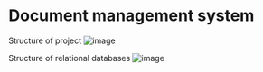 # Document management system

Structure of project
![image](https://user-images.githubusercontent.com/72604580/192705690-1b4bb773-cc32-4aa2-ba7e-42cbdc4f3ba3.png)

Structure of relational databases
![image](https://user-images.githubusercontent.com/72604580/192705817-cd07bef5-95fe-4b73-aba3-3453f51d96f2.png)
